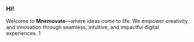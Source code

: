 ### Hi!
Welcome to **Mnemovate**—where ideas come to life. We empower creativity and innovation through seamless, intuitive, and impactful digital experiences.
1
